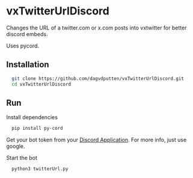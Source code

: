 
# vxTwitterUrlDiscord

Changes the URL of a twitter.com or x.com posts into vxtwitter for better discord embeds.

Uses pycord.


## Installation


```bash
  git clone https://github.com/dagvdputten/vxTwitterUrlDiscord.git
  cd vxTwitterUrlDiscord
```
    
## Run 

Install dependencies

```bash
  pip install py-cord
```

Get your bot token from your [Discord Application](https://discord.com/developers/applications). For more info, just use google.

Start the bot

```bash
  python3 twitterUrl.py
```
